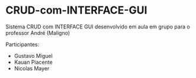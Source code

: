 # CRUD-com-INTERFACE-GUI
Sistema CRUD com INTERFACE GUI desenvolvido em aula em grupo para o professor André (Maligno)

Participantes:
- Gustavo Miguel
- Kauan Piacente
- Nicolas Mayer
